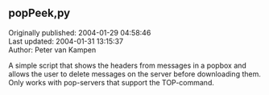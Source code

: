 ## popPeek,py  
Originally published: 2004-01-29 04:58:46  
Last updated: 2004-01-31 13:15:37  
Author: Peter van Kampen  
  
A simple script that shows the headers from messages in a popbox and allows the user to delete messages on the server before downloading them. Only works with pop-servers that support the TOP-command.